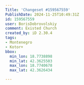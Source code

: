 ```yaml
---
Title: 'Changeset #159567559'
PublishDate: 2024-11-25T10:49:31Z
id: 159567559
user: BorisDobrovolskiy
comment: Existed Church
created_by: iD 2.30.4
tags:
- Montenegro
- Kotor+
bbox:
  min_lon: 18.7738898
  min_lat: 42.3625503
  max_lon: 18.7740678
  max_lat: 42.3626434

---
```

